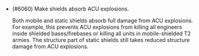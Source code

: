- (#6060) Make shields absorb ACU explosions.

  Both mobile and static shields absorb full damage from ACU explosions. For example, this prevents ACU explosions from killing all engineers inside shielded bases/firebases or killing all units in mobile-shielded T2 armies.
  The structure part of static shields still takes reduced structure damage from ACU explosions.
